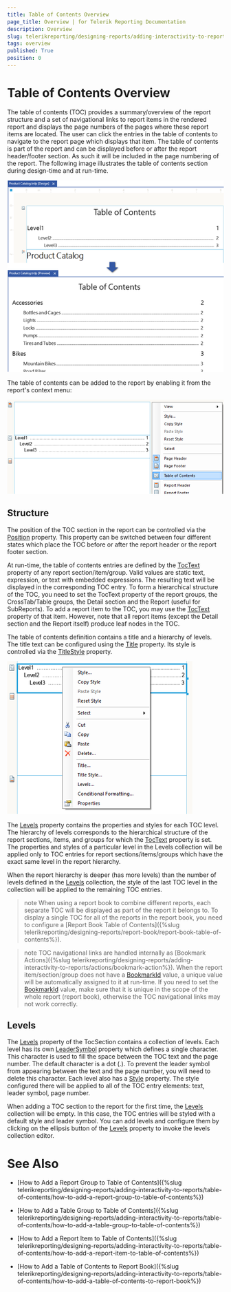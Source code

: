 ```yaml
---
title: Table of Contents Overview
page_title: Overview | for Telerik Reporting Documentation
description: Overview
slug: telerikreporting/designing-reports/adding-interactivity-to-reports/table-of-contents/overview
tags: overview
published: True
position: 0
---
```


# Table of Contents Overview



The table of contents (TOC) provides a summary/overview of the report structure and a set of navigational links to report items in the rendered report 
        and displays the page numbers of the pages where these report items are located.
        The user can click the entries in the table of contents to navigate to the report page which displays that item. The table of contents is part of the report and can be
        displayed before or after the report header/footer section. As such it will be included in the page numbering of the report. The following image illustrates the table of contents
        section during design-time and at run-time.
        
  ![toc 01](images/toc01.png)

The table of contents can be added to the report by enabling it from the report's context menu:
        
  ![toc Report Context Menu](images/tocReportContextMenu.png)

## Structure

The position of the TOC section in the report can be controlled via the [Position](/reporting/api/Telerik.Reporting.TocSection#collapsible-Telerik_Reporting_TocSection_Position) property.
          This property can be switched between four different states which place the TOC before or after the report header or the report footer section.
        

At run-time, the table of contents entries are defined by the [TocText](/reporting/api/Telerik.Reporting.ReportItemBase#collapsible-Telerik_Reporting_ReportItemBase_TocText) 
          property of any report section/item/group. Valid values are static text, expression, or text with embedded expressions. The resulting text will be displayed in the corresponding TOC entry.
          To form a hierarchical structure of the TOC, you need to set the TocText property of the report groups, the CrossTab/Table groups, the Detail section and the Report (useful for SubReports).
          To add a report item to the TOC, you may use the [TocText](/reporting/api/Telerik.Reporting.ReportItemBase#collapsible-Telerik_Reporting_ReportItemBase_TocText) property of that item. However, 
          note that all report items (except the Detail section and the Report itself) produce leaf nodes in the TOC.
        

The table of contents definition contains a title and a hierarchy of levels. The title text can be configured using the 
          [Title](/reporting/api/Telerik.Reporting.TocSection#collapsible-Telerik_Reporting_TocSection_Title)
          property. Its style is controlled via the [TitleStyle](/reporting/api/Telerik.Reporting.TocSection#collapsible-Telerik_Reporting_TocSection_TitleStyle) property.
          
  ![toc Context Menu](images/tocContextMenu.png)

The [Levels](/reporting/api/Telerik.Reporting.TocSection#collapsible-Telerik_Reporting_TocSection_Levels) property contains the properties and styles for each TOC level. 
          The hierarchy of levels corresponds to the hierarchical structure of the report sections, items, and groups
          for which the [TocText](/reporting/api/Telerik.Reporting.ReportItemBase#collapsible-Telerik_Reporting_ReportItemBase_TocText) property is set. 
          The properties and styles of a particular level in the Levels collection will be applied only to TOC entries for report sections/items/groups
          which have the exact same level in the report hierarchy.
        

When the report hierarchy is deeper (has more levels) than the number of levels defined in the 
          [Levels](/reporting/api/Telerik.Reporting.TocSection#collapsible-Telerik_Reporting_TocSection_Levels) collection, the style of the last TOC level in the collection will be applied
          to the remaining TOC entries.
        

>note When using a report book to combine different reports, each separate TOC will be displayed as part of the report it belongs to. To display a single TOC for all of the reports             in the report book, you need to configure a [Report Book Table of Contents]({%slug telerikreporting/designing-reports/report-book/report-book-table-of-contents%}).          


>note TOC navigational links are handled internally as [Bookmark Actions]({%slug telerikreporting/designing-reports/adding-interactivity-to-reports/actions/bookmark-action%}). When the report item/section/group            does not have a [BookmarkId](/reporting/api/Telerik.Reporting.ReportItemBase#collapsible-Telerik_Reporting_ReportItemBase_BookmarkId) value, a unique value will be automatically assigned to it            at run-time. If you need to set the [BookmarkId](/reporting/api/Telerik.Reporting.ReportItemBase#collapsible-Telerik_Reporting_ReportItemBase_BookmarkId) value, make sure that it is unique in the scope            of the whole report (report book), otherwise the TOC navigational links may not work correctly.          


## Levels

The [Levels](/reporting/api/Telerik.Reporting.TocSection#collapsible-Telerik_Reporting_TocSection_Levels) property of the TocSection contains a collection of levels. 
          Each level has its own [LeaderSymbol](/reporting/api/Telerik.Reporting.TocLevel#collapsible-Telerik_Reporting_TocLevel_LeaderSymbol)
          property which defines a single character. This character is used to fill the space between the TOC text and the page number. The default character is a dot (.).
          To prevent the leader symbol from appearing between the text and the page number, you will need to delete this character.
          Each level also has a [Style](/reporting/api/Telerik.Reporting.Drawing#collapsible-Telerik_Reporting_Drawing_Style) property. 
          The style configured there will be applied to all of the TOC entry elements: text, leader symbol, page number.
        

When adding a TOC section to the report for the first time, the [Levels](/reporting/api/Telerik.Reporting.TocSection#collapsible-Telerik_Reporting_TocSection_Levels)
          collection will be empty. In this case, the TOC entries will be styled with a
          default style and leader symbol. You can add levels and configure them by clicking on the ellipsis button of the 
          [Levels](/reporting/api/Telerik.Reporting.TocSection#collapsible-Telerik_Reporting_TocSection_Levels) property to invoke the
          levels collection editor.
        

# See Also


 * [How to Add a Report Group to Table of Contents]({%slug telerikreporting/designing-reports/adding-interactivity-to-reports/table-of-contents/how-to-add-a-report-group-to-table-of-contents%})

 * [How to Add a Table Group to Table of Contents]({%slug telerikreporting/designing-reports/adding-interactivity-to-reports/table-of-contents/how-to-add-a-table-group-to-table-of-contents%})

 * [How to Add a Report Item to Table of Contents]({%slug telerikreporting/designing-reports/adding-interactivity-to-reports/table-of-contents/how-to-add-a-report-item-to-table-of-contents%})

 * [How to Add a Table of Contents to Report Book]({%slug telerikreporting/designing-reports/adding-interactivity-to-reports/table-of-contents/how-to-add-a-table-of-contents-to-report-book%})

